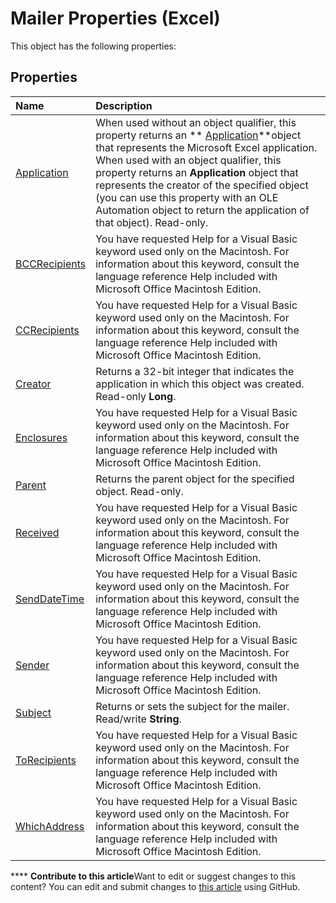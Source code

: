
# Mailer Properties (Excel)
This object has the following properties:

## Properties



|**Name**|**Description**|
|:-----|:-----|
| [Application](1f4b0c93-73d1-086b-18ae-3b9de921d3cc.md)|When used without an object qualifier, this property returns an  ** [Application](19b73597-5cf9-4f56-8227-b5211f657f6f.md)**object that represents the Microsoft Excel application. When used with an object qualifier, this property returns an  **Application** object that represents the creator of the specified object (you can use this property with an OLE Automation object to return the application of that object). Read-only.|
| [BCCRecipients](68ddc18b-d96e-4e88-1123-8b3d94fb9209.md)|You have requested Help for a Visual Basic keyword used only on the Macintosh. For information about this keyword, consult the language reference Help included with Microsoft Office Macintosh Edition.|
| [CCRecipients](efcceedd-dc35-a683-bdc1-50b8b8368f31.md)|You have requested Help for a Visual Basic keyword used only on the Macintosh. For information about this keyword, consult the language reference Help included with Microsoft Office Macintosh Edition.|
| [Creator](126e19b4-d411-76dc-d9cf-fb33df449854.md)|Returns a 32-bit integer that indicates the application in which this object was created. Read-only  **Long**.|
| [Enclosures](04f93d28-737a-eadf-7ed6-c5517a020805.md)|You have requested Help for a Visual Basic keyword used only on the Macintosh. For information about this keyword, consult the language reference Help included with Microsoft Office Macintosh Edition.|
| [Parent](09f38d9f-9a42-b753-7377-f236e6d55aea.md)|Returns the parent object for the specified object. Read-only.|
| [Received](7a04539a-a45b-3f34-ae42-10ab71c26443.md)|You have requested Help for a Visual Basic keyword used only on the Macintosh. For information about this keyword, consult the language reference Help included with Microsoft Office Macintosh Edition.|
| [SendDateTime](862af4bc-cb15-f338-a573-ae720461e23b.md)|You have requested Help for a Visual Basic keyword used only on the Macintosh. For information about this keyword, consult the language reference Help included with Microsoft Office Macintosh Edition.|
| [Sender](90056f2c-20c5-af69-980b-d824671d44e0.md)|You have requested Help for a Visual Basic keyword used only on the Macintosh. For information about this keyword, consult the language reference Help included with Microsoft Office Macintosh Edition.|
| [Subject](88b292df-843b-ffb1-9987-c482d4bff385.md)|Returns or sets the subject for the mailer. Read/write  **String**.|
| [ToRecipients](725ba114-e5d9-de48-39e7-3f5f9b33783e.md)|You have requested Help for a Visual Basic keyword used only on the Macintosh. For information about this keyword, consult the language reference Help included with Microsoft Office Macintosh Edition.|
| [WhichAddress](a7b86825-326b-80f9-6d20-63eeb8010919.md)|You have requested Help for a Visual Basic keyword used only on the Macintosh. For information about this keyword, consult the language reference Help included with Microsoft Office Macintosh Edition.|

****   **Contribute to this article**Want to edit or suggest changes to this content? You can edit and submit changes to  [this article](https://github.com/jhershey00/VBA_Excel_Test/OpenXMLCon/articles/ef2621ce-164d-4b33-bcf4-a6d6a1b86bb9.md) using GitHub.

